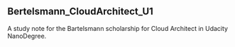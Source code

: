 ## Bertelsmann_CloudArchitect_U1
A study note for the Bartelsmann scholarship for Cloud Architect in Udacity NanoDegree.
